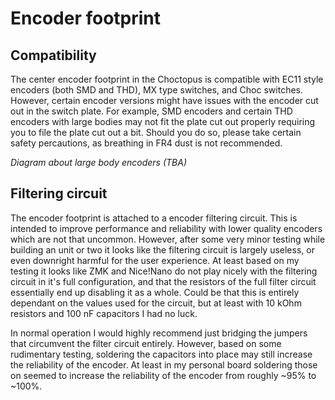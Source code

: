 # Encoder footprint

## Compatibility

The center encoder footprint in the Choctopus is compatible with EC11 style encoders (both SMD and THD), MX type switches, and Choc switches.
However, certain encoder versions might have issues with the encoder cut out in the switch plate. For example, SMD encoders and certain THD encoders
with large bodies may not fit the plate cut out properly requiring you to file the plate cut out a bit.
Should you do so, please take certain safety percautions, as breathing in FR4 dust is not recommended.

*Diagram about large body encoders (TBA)*


## Filtering circuit

The encoder footprint is attached to a encoder filtering circuit.
This is intended to improve performance and reliability with lower quality encoders which are not that uncommon.
However, after some very minor testing while building an unit or two it looks like the filtering circuit is largely useless, or even downright harmful for the user experience.
At least based on my testing it looks like ZMK and Nice!Nano do not play nicely with the filtering circuit in it's full configuration,
and that the resistors of the full filter circuit essentially end up disabling it as a whole.
Could be that this is entirely dependant on the values used for the circuit, but at least with 10 kOhm resistors and 100 nF capacitors I had no luck.

In normal operation I would highly recommend just bridging the jumpers that circumvent the filter circuit entirely.
However, based on some rudimentary testing, soldering the capacitors into place may still increase the reliability of the encoder.
At least in my personal board soldering those on seemed to increase the reliability of the encoder from roughly ~95% to ~100%.
